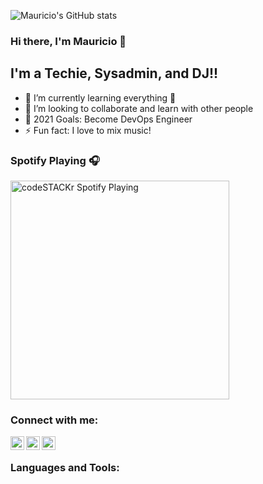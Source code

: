 
![Mauricio's GitHub stats](https://github-readme-stats.vercel.app/api?username=Sniperhorus&theme=dark&show_icons=true)
### Hi there, I'm Mauricio  👋

## I'm a Techie, Sysadmin, and DJ!!

- 🌱 I’m currently learning everything 🤣
- 👯 I’m looking to collaborate and learn with other people
- 🥅 2021 Goals: Become DevOps Engineer
- ⚡ Fun fact: I love to mix music!

### Spotify Playing 🎧

[<img src="https://now-playing-codestackr.vercel.app/api/spotify-playing" alt="codeSTACKr Spotify Playing" width="350" />](https://open.spotify.com/user/carrilloimauricio15)

### Connect with me:

[<img align="left" alt="codeSTACKr | Twitter" width="22px" src="https://cdn.jsdelivr.net/npm/simple-icons@v3/icons/twitter.svg" />][twitter]
[<img align="left" alt="codeSTACKr | LinkedIn" width="22px" src="https://cdn.jsdelivr.net/npm/simple-icons@v3/icons/linkedin.svg" />][linkedin]
[<img align="left" alt="codeSTACKr | Instagram" width="22px" src="https://cdn.jsdelivr.net/npm/simple-icons@v3/icons/instagram.svg" />][instagram]

<br />

### Languages and Tools:

<br />
<br />



[twitter]: https://twitter.com/icmau21
[instagram]: https://www.instagram.com/ibarriamauricio/
[linkedin]: https://www.linkedin.com/in/mauricio-carrillo-ibarria/

